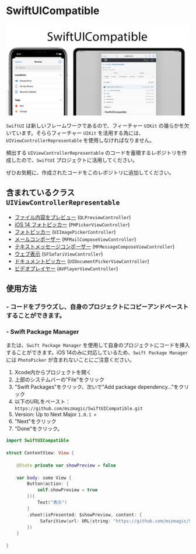 # SwiftUICompatible

<img width="500" alt="image" src="https://github.com/mszmagic/SwiftUICompatible/blob/master/social_image.png?raw=true">

`SwiftUI` は新しいフレームワークであるので、フィーチャー `UIKit` の幾らかを欠いています。そららフィーチャー `UIKit` を活用する為には、`UIViewControllerRepresentable` を使用しなければなりません。

頻出する `UIViewControllerRepresentable` のコードを蓄積するレポジトリを作成したので、`SwiftUI` プロジェクトに活用してください。

ぜひお気軽に、作成されたコードをこのレポジトリに追加してください。

## 含まれているクラス `UIViewControllerRepresentable`

- [ファイル内容をプレビュー](/Sources/SwiftUICompatible/QuickLook.swift) (`QLPreviewController`)
- [iOS 14 フォトピッカー](/Sources/SwiftUICompatible/PhotoPicker.swift) (`PHPickerViewController`)
- [フォトピッカー](/Sources/SwiftUICompatible/ImagePicker.swift) (`UIImagePickerController`)
- [メールコンポーザー](/Sources/SwiftUICompatible/mailComposer.swift) (`MFMailComposeViewController`)
- [テキストメッセージコンポーザー](/Sources/SwiftUICompatible/textMessageComposer.swift) (`MFMessageComposeViewController`)
- [ウェブ表示](/Sources/SwiftUICompatible/safariViewController.swift) (`SFSafariViewController`)
- [ドキュメントピッカー](/Sources/SwiftUICompatible/documentPicker.swift) (`UIDocumentPickerViewController`)
- [ビデオプレイヤー](/Sources/SwiftUICompatible/videoPlayer.swift) (`AVPlayerViewController`)

## 使用方法

### - コードをブラウズし、自身のプロジェクトにコピーアンドペーストすることができます。

### - Swift Package Manager

または、`Swift Package Manager` を使用して自身のプロジェクトにコードを挿入することができます。iOS 14のみに対応しているため、`Swift Package Manager` には `PhotoPicker` が含まれないことにご注意ください。

1. Xcode内からプロジェクトを開く
2. 上部のシステムバーの"File"をクリック
3. "Swift Packages"をクリック、次いで"Add package dependency…"をクリック
4. 以下のURLをペースト：`https://github.com/mszmagic/SwiftUICompatible.git`
5. Version: Up to Next Major `1.0.1 <`
6. "Next"をクリック
7. "Done"をクリック。

```swift
import SwiftUICompatible

struct ContentView: View {
    
    @State private var showPreview = false
    
    var body: some View {
        Button(action: {
            self.showPreview = true
        }){
            Text("表示")
        }
        .sheet(isPresented: $showPreview, content: {
             SafariView(url: URL(string: "https://github.com/mszmagic/SwiftUICompatible")!)
        })
    }
    
}
```
